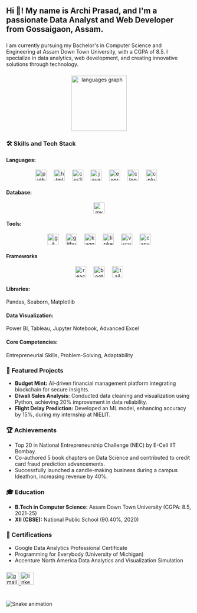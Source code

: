 <h2 align="left">Hi 👋! My name is Archi Prasad, and I'm a passionate Data Analyst and Web Developer from Gossaigaon, Assam.</h2>

###

<p align="left">I am currently pursuing my Bachelor's in Computer Science and Engineering at Assam Down Town University, with a CGPA of 8.5. I specialize in data analytics, web development, and creating innovative solutions through technology.</p>

###

<div align="center">
  <img src="https://github-readme-stats.vercel.app/api/top-langs?username=archiprasad&locale=en&hide_title=false&layout=compact&card_width=320&langs_count=5&theme=dracula&hide_border=false" height="150" alt="languages graph"  />
</div>

###

<h3 align="left">🛠️ Skills and Tech Stack</h3>
<h4 align="left">Languages:</h4>
<div align="center">
  <img src="https://cdn.jsdelivr.net/gh/devicons/devicon/icons/python/python-original.svg" height="30" alt="python logo"  />
  <img width="12" />
  <img src="https://cdn.jsdelivr.net/gh/devicons/devicon/icons/html5/html5-original.svg" height="30" alt="html5 logo"  />
  <img width="12" />
  <img src="https://cdn.jsdelivr.net/gh/devicons/devicon/icons/css3/css3-original.svg" height="30" alt="css3 logo"  />
  <img width="12" />
  <img src="https://cdn.jsdelivr.net/gh/devicons/devicon/icons/javascript/javascript-original.svg" height="30" alt="javascript logo"  />
  <img width="12" />
  <img src="https://cdn.jsdelivr.net/gh/devicons/devicon/icons/express/express-original.svg" height="30" alt="express logo"  />
  <img width="12" />
  <img src="https://cdn.jsdelivr.net/gh/devicons/devicon/icons/c/c-original.svg" height="30" alt="c logo"  />
  <img width="12" />
  <img src="https://cdn.jsdelivr.net/gh/devicons/devicon/icons/cplusplus/cplusplus-original.svg" height="30" alt="cplusplus logo"  />
  <img width="12" />
</div>
  
  <h4 align="left">Database:</h4>
  <div align="center">
      <img src="https://cdn.jsdelivr.net/gh/devicons/devicon/icons/mysql/mysql-original.svg" height="30" alt="mysql logo"  />
  </div>

  <h4 align="left">Tools:</h4>
<div align="center">
  <img src="https://cdn.jsdelivr.net/gh/devicons/devicon/icons/git/git-original.svg" height="30" alt="git logo"  />
  <img width="12" />
  <img src="https://cdn.jsdelivr.net/gh/devicons/devicon/icons/github/github-original.svg" height="30" alt="github logo"  />
  <img width="12" />
  <img src="https://cdn.jsdelivr.net/gh/devicons/devicon/icons/kaggle/kaggle-original.svg" height="30" alt="kaggle logo"  />
  <img width="12" />
  <img src="https://cdn.jsdelivr.net/gh/devicons/devicon/icons/linkedin/linkedin-original.svg" height="30" alt="linkedin logo"  />
  <img width="12" />
  <img src="https://cdn.jsdelivr.net/gh/devicons/devicon/icons/vscode/vscode-original.svg" height="30" alt="vscode logo"  />
  <img width="12" />
  <img src="https://cdn.jsdelivr.net/gh/devicons/devicon/icons/canva/canva-original.svg" height="30" alt="canva logo"  />
</div>
  

<h4 align="left">Frameworks</h4>
<div align="center">
  <img src="https://cdn.jsdelivr.net/gh/devicons/devicon/icons/react/react-original.svg" height="30" alt="react logo"  />
  <img width="12" />
  <img src="https://cdn.jsdelivr.net/gh/devicons/devicon/icons/bootstrap/bootstrap-original.svg" height="30" alt="bootstrap logo"  />
  <img width="12" />
  <img src="https://cdn.jsdelivr.net/gh/devicons/devicon/icons/tailwindcss/tailwindcss-original-wordmark.svg" height="30" alt="tailwindcss logo" />
</div>

<h4 align="left">Libraries:</h4>
<p> Pandas, Seaborn, Matplotlib</p>

<h4 align="left">Data Visualization:</h4>
<p>Power BI, Tableau, Jupyter Notebook, Advanced Excel</p>

<h4 align="left">Core Competencies:</h4>
<p>Entrepreneurial Skills, Problem-Solving, Adaptability</p>

###

<h3 align="left">🚀 Featured Projects</h3>
<ul>
  <li><strong>Budget Mint:</strong> AI-driven financial management platform integrating blockchain for secure insights.</li>
  <li><strong>Diwali Sales Analysis:</strong> Conducted data cleaning and visualization using Python, achieving 20% improvement in data reliability.</li>
  <li><strong>Flight Delay Prediction:</strong> Developed an ML model, enhancing accuracy by 15%, during my internship at NIELIT.</li>
</ul>

###

<h3 align="left">🏆 Achievements</h3>
<ul>
  <li>Top 20 in National Entrepreneurship Challenge (NEC) by E-Cell IIT Bombay.</li>
  <li>Co-authored 5 book chapters on Data Science and contributed to credit card fraud prediction advancements.</li>
  <li>Successfully launched a candle-making business during a campus Ideathon, increasing revenue by 40%.</li>
</ul>

###

<h3 align="left">🎓 Education</h3>
<ul>
  <li><strong>B.Tech in Computer Science:</strong> Assam Down Town University (CGPA: 8.5, 2021-25)</li>
  <li><strong>XII (CBSE):</strong> National Public School (90.40%, 2020)</li>
</ul>

###

<h3 align="left">📜 Certifications</h3>
<ul>
  <li>Google Data Analytics Professional Certificate</li>
  <li>Programming for Everybody (University of Michigan)</li>
  <li>Accenture North America Data Analytics and Visualization Simulation</li>
</ul>

###

<div align="left">
  <a href="mailto:prasadarchi13@gmail.com" target="_blank">
    <img src="https://img.shields.io/static/v1?message=Gmail&logo=gmail&label=&color=D14836&logoColor=white&labelColor=&style=for-the-badge" height="35" alt="gmail logo"  />
  </a>
  <a href="https://www.linkedin.com/in/archiprasad/" target="_blank">
    <img src="https://img.shields.io/static/v1?message=LinkedIn&logo=linkedin&label=&color=0077B5&logoColor=white&labelColor=&style=for-the-badge" height="35" alt="linkedin logo"  />
  </a>
</div>

###

<br clear="both">

<img src="https://raw.githubusercontent.com/archiprasad/archiprasad/output/snake.svg" alt="Snake animation" />

###
